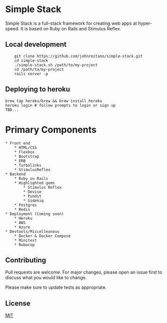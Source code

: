 # Simple Stack

Simple Stack is a full-stack framework for creating web apps at hyper-speed. It is based on
Ruby on Rails and Stimulus Reflex.

## Local development
```
    git clone https://github.com/johnreitano/simple-stack.git
    cd simple-stack
    ./simple-stack.sh /path/to/my-project
    cd /path/to/my-project
    rails server -p
```

## Deploying to heroku
```
brew tap heroku/brew && brew install heroku
heroku login # follow prompts to login or sign up
TBD...
```

# Primary Components
    * Front end
        * HTML/CSS
        * Flexbox
        * Bootstrap
        * ERB
        * Turbolinks
        * StimulusReflex
    * Backend
        * Ruby on Rails
        * Highlighted gems
            * Stimulus Reflex
            * Devise
            * Pundit
            * Sidekiq
        * Postgres
        * Redis
    * Deployment (Coming soon)
        * Heroku
        * AWS
        * Azure
    * Devtools/Miscelleanous
        * Docker & Docker Compose
        * Minitest
        * Rubocop      

## Contributing

Pull requests are welcome. For major changes, please open an issue first to discuss what you would like to change.

Please make sure to update tests as appropriate.

## License
[MIT](https://choosealicense.com/licenses/mit/)

